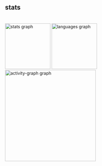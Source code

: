 <h2 align="left">stats</h2>

###

<br clear="both">

<div align="left">
  <img src="https://github-readme-stats.vercel.app/api?username=junyorr&hide_title=false&hide_rank=false&show_icons=true&include_all_commits=true&count_private=true&disable_animations=false&theme=gruvbox_light&locale=en&hide_border=false&order=1" height="150" alt="stats graph"  />
  <img src="https://github-readme-stats.vercel.app/api/top-langs?username=junyorr&locale=en&hide_title=false&layout=compact&card_width=320&langs_count=5&theme=gruvbox_light&hide_border=false&order=2" height="150" alt="languages graph"  />
  <img src="https://github-readme-activity-graph.vercel.app/graph?username=junyorr&radius=16&theme=gruvbox&area=true&order=5" height="300" alt="activity-graph graph"  />
</div>

###
